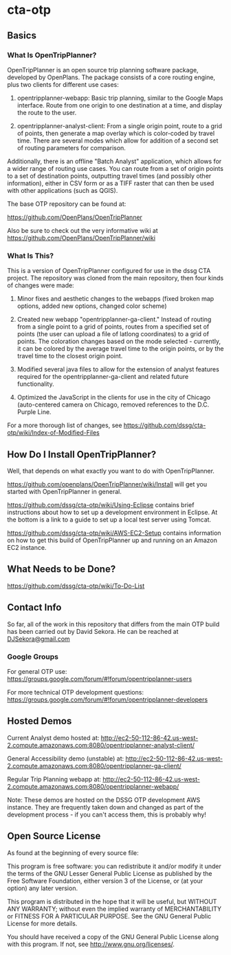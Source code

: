 cta-otp
============

## Basics

### What Is OpenTripPlanner?

OpenTripPlanner is an open source trip planning software package, developed by OpenPlans. The package consists of a core routing engine, plus two clients for different use cases:

1. opentripplanner-webapp: Basic trip planning, similar to the Google Maps interface. Route from one origin to one destination at a time, and display the route to the user.

2. opentripplanner-analyst-client: From a single origin point, route to a grid of points, then generate a map overlay which is color-coded by travel time. There are several modes which allow for addition of a second set of routing parameters for comparison.

Additionally, there is an offline "Batch Analyst" application, which allows for a wider range of routing use cases. You can route from a set of origin points to a set of destination points, outputting travel times (and possibly other information), either in CSV form or as a TIFF raster that can then be used with other applications (such as QGIS).

The base OTP repository can be found at:

https://github.com/OpenPlans/OpenTripPlanner

Also be sure to check out the very informative wiki at https://github.com/OpenPlans/OpenTripPlanner/wiki

### What Is This?

This is a version of OpenTripPlanner configured for use in the dssg CTA project. The repository was cloned from the main repository, then four kinds of changes were made:

1. Minor fixes and aesthetic changes to the webapps (fixed broken map options, added new options, changed color scheme)
 
2. Created new webapp "opentripplanner-ga-client." Instead of routing from a single point to a grid of points, routes from a specified set of points (the user can upload a file of latlong coordinates) to a grid of points. The coloration changes based on the mode selected - currently, it can be colored by the average travel time to the origin points, or by the travel time to the closest origin point.

3. Modified several java files to allow for the extension of analyst features required for the opentripplanner-ga-client and related future functionality.

4. Optimized the JavaScript in the clients for use in the city of Chicago (auto-centered camera on Chicago, removed references to the D.C. Purple Line.

For a more thorough list of changes, see https://github.com/dssg/cta-otp/wiki/Index-of-Modified-Files

## How Do I Install OpenTripPlanner?

Well, that depends on what exactly you want to do with OpenTripPlanner. 

https://github.com/openplans/OpenTripPlanner/wiki/Install will get you started with OpenTripPlanner in general.

https://github.com/dssg/cta-otp/wiki/Using-Eclipse contains brief instructions about how to set up a development environment in Eclipse. At the bottom is a link to a guide to set up a local test server using Tomcat.

https://github.com/dssg/cta-otp/wiki/AWS-EC2-Setup contains information on how to get this build of OpenTripPlanner up and running on an Amazon EC2 instance.

## What Needs to be Done?

https://github.com/dssg/cta-otp/wiki/To-Do-List

## Contact Info

So far, all of the work in this repository that differs from the main OTP build has been carried out by David Sekora. He can be reached at DJSekora@gmail.com

### Google Groups

For general OTP use: https://groups.google.com/forum/#!forum/opentripplanner-users

For more technical OTP development questions: https://groups.google.com/forum/#!forum/opentripplanner-developers

## Hosted Demos

Current Analyst demo hosted at: http://ec2-50-112-86-42.us-west-2.compute.amazonaws.com:8080/opentripplanner-analyst-client/

General Accessibility demo (unstable) at: http://ec2-50-112-86-42.us-west-2.compute.amazonaws.com:8080/opentripplanner-ga-client/

Regular Trip Planning webapp at: http://ec2-50-112-86-42.us-west-2.compute.amazonaws.com:8080/opentripplanner-webapp/

Note: These demos are hosted on the DSSG OTP development AWS instance. They are frequently taken down and changed as part of the development process - if you can't access them, this is probably why!

## Open Source License

As found at the beginning of every source file:

   This program is free software: you can redistribute it and/or
   modify it under the terms of the GNU Lesser General Public License
   as published by the Free Software Foundation, either version 3 of
   the License, or (at your option) any later version.
   
   This program is distributed in the hope that it will be useful,
   but WITHOUT ANY WARRANTY; without even the implied warranty of
   MERCHANTABILITY or FITNESS FOR A PARTICULAR PURPOSE.  See the
   GNU General Public License for more details.
   
   You should have received a copy of the GNU General Public License
   along with this program.  If not, see <http://www.gnu.org/licenses/>.
